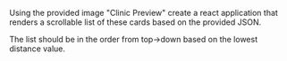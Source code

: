 Using the provided image "Clinic Preview" create a react application
that renders a scrollable list of these cards based on the provided
JSON. 

The list should be in the order from top->down based on the lowest
distance value. 
